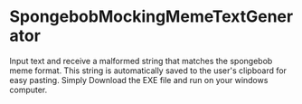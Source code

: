 # SpongebobMockingMemeTextGenerator
Input text and receive a malformed string that matches the spongebob meme format. This string is automatically saved to the user's clipboard for easy pasting.
Simply Download the EXE file and run on your windows computer.
